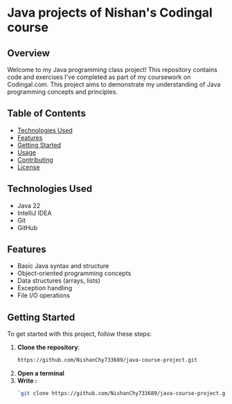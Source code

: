 # Java projects of Nishan's Codingal course


## Overview

Welcome to my Java programming class project! This repository contains code and exercises I've completed as part of my coursework on Codingal.com. This project aims to demonstrate my understanding of Java programming concepts and principles.

## Table of Contents

- [Technologies Used](#technologies-used)
- [Features](#features)
- [Getting Started](#getting-started)
- [Usage](#usage)
- [Contributing](#contributing)
- [License](#license)

## Technologies Used

- Java 22
- IntelliJ IDEA
- Git
- GitHub

## Features

- Basic Java syntax and structure
- Object-oriented programming concepts
- Data structures (arrays, lists)
- Exception handling
- File I/O operations

## Getting Started

To get started with this project, follow these steps:

1. **Clone the repository**:
   ```bash
   https://github.com/NishanChy733689/java-course-project.git
2. **Open a terminal**
3. **Write :**
   ```bash
   `git clone https://github.com/NishanChy733689/java-course-project.git`
